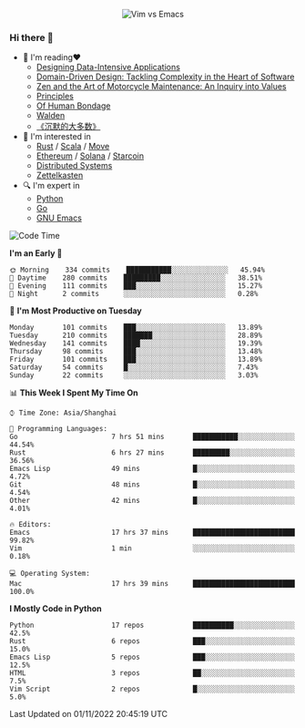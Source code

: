 <p align="center">
    <img src="https://gist.githubusercontent.com/coldnight/e696baffb094e71c96cb302118878eae/raw/40ea5053a6f66cc65f90f437e4173497da225958/banner.gif" alt="Vim vs Emacs" />
</p>

### Hi there 👋

- 📖 I'm reading❤️
    + [Designing Data-Intensive Applications](https://www.oreilly.com/library/view/designing-data-intensive-applications/9781491903063/)
    + [Domain-Driven Design: Tackling Complexity in the Heart of Software](https://www.dddcommunity.org/book/evans_2003/)
    + [Zen and the Art of Motorcycle Maintenance: An Inquiry into Values](https://en.wikipedia.org/wiki/Zen_and_the_Art_of_Motorcycle_Maintenance)
    + [Principles](https://www.principles.com/)
    + [Of Human Bondage](https://en.wikipedia.org/wiki/Of_Human_Bondage)
    + [Walden](https://en.wikipedia.org/wiki/Walden)
    + [《沉默的大多数》](https://en.wikipedia.org/wiki/Silent_majority)
- 🌱 I'm interested in
    + [Rust](https://www.rust-lang.org/) / [Scala](https://www.scala-lang.org/) / [Move](https://github.com/move-language/move/)
    + [Ethereum](https://ethereum.org/en/) / [Solana](https://solana.com/) / [Starcoin](https://github.com/starcoinorg/starcoin)
	+ [Distributed Systems](https://www.linuxzen.com/notes/topics/20200320174417_%E5%88%86%E5%B8%83%E5%BC%8F/)
	+ [Zettelkasten](https://www.linuxzen.com/notes/notes/20220120080920-slip_box/)
- 🔍 I'm expert in
    + [Python](https://www.python.org/)
    + [Go](https://go.dev/)
    + [GNU Emacs](https://www.gnu.org/software/emacs/)

<!--START_SECTION:waka-->
![Code Time](http://img.shields.io/badge/Code%20Time-1%2C668%20hrs%2024%20mins-blue)

**I'm an Early 🐤** 

```text
🌞 Morning    334 commits    ███████████░░░░░░░░░░░░░░   45.94% 
🌆 Daytime    280 commits    █████████░░░░░░░░░░░░░░░░   38.51% 
🌃 Evening    111 commits    ███░░░░░░░░░░░░░░░░░░░░░░   15.27% 
🌙 Night      2 commits      ░░░░░░░░░░░░░░░░░░░░░░░░░   0.28%

```
📅 **I'm Most Productive on Tuesday** 

```text
Monday       101 commits    ███░░░░░░░░░░░░░░░░░░░░░░   13.89% 
Tuesday      210 commits    ███████░░░░░░░░░░░░░░░░░░   28.89% 
Wednesday    141 commits    ████░░░░░░░░░░░░░░░░░░░░░   19.39% 
Thursday     98 commits     ███░░░░░░░░░░░░░░░░░░░░░░   13.48% 
Friday       101 commits    ███░░░░░░░░░░░░░░░░░░░░░░   13.89% 
Saturday     54 commits     █░░░░░░░░░░░░░░░░░░░░░░░░   7.43% 
Sunday       22 commits     ░░░░░░░░░░░░░░░░░░░░░░░░░   3.03%

```


📊 **This Week I Spent My Time On** 

```text
⌚︎ Time Zone: Asia/Shanghai

💬 Programming Languages: 
Go                       7 hrs 51 mins       ███████████░░░░░░░░░░░░░░   44.54% 
Rust                     6 hrs 27 mins       █████████░░░░░░░░░░░░░░░░   36.56% 
Emacs Lisp               49 mins             █░░░░░░░░░░░░░░░░░░░░░░░░   4.72% 
Git                      48 mins             █░░░░░░░░░░░░░░░░░░░░░░░░   4.54% 
Other                    42 mins             █░░░░░░░░░░░░░░░░░░░░░░░░   4.01%

🔥 Editors: 
Emacs                    17 hrs 37 mins      █████████████████████████   99.82% 
Vim                      1 min               ░░░░░░░░░░░░░░░░░░░░░░░░░   0.18%

💻 Operating System: 
Mac                      17 hrs 39 mins      █████████████████████████   100.0%

```

**I Mostly Code in Python** 

```text
Python                   17 repos            ██████████░░░░░░░░░░░░░░░   42.5% 
Rust                     6 repos             ███░░░░░░░░░░░░░░░░░░░░░░   15.0% 
Emacs Lisp               5 repos             ███░░░░░░░░░░░░░░░░░░░░░░   12.5% 
HTML                     3 repos             ██░░░░░░░░░░░░░░░░░░░░░░░   7.5% 
Vim Script               2 repos             █░░░░░░░░░░░░░░░░░░░░░░░░   5.0%

```



 Last Updated on 01/11/2022 20:45:19 UTC
<!--END_SECTION:waka-->

